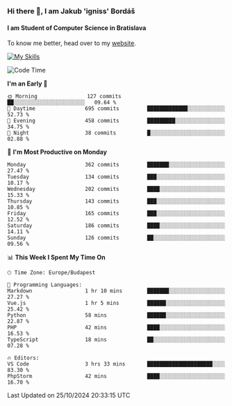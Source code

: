 ### Hi there 👋, I am Jakub 'igniss' Bordáš

#### I am Student of Computer Science in Bratislava
To know me better, head over to my [website](https://bordas.sk).

[![My Skills](https://skillicons.dev/icons?i=js,html,css,figma,svelte,java,kotlin,python,postgresql,typescript,nest,nodejs)](https://bordas.sk)


<!--START_SECTION:waka-->
![Code Time](http://img.shields.io/badge/Code%20Time-1%2C551%20hrs%2022%20mins-blue)

**I'm an Early 🐤** 

```text
🌞 Morning                127 commits         ██░░░░░░░░░░░░░░░░░░░░░░░   09.64 % 
🌆 Daytime                695 commits         █████████████░░░░░░░░░░░░   52.73 % 
🌃 Evening                458 commits         █████████░░░░░░░░░░░░░░░░   34.75 % 
🌙 Night                  38 commits          █░░░░░░░░░░░░░░░░░░░░░░░░   02.88 % 
```
📅 **I'm Most Productive on Monday** 

```text
Monday                   362 commits         ███████░░░░░░░░░░░░░░░░░░   27.47 % 
Tuesday                  134 commits         ███░░░░░░░░░░░░░░░░░░░░░░   10.17 % 
Wednesday                202 commits         ████░░░░░░░░░░░░░░░░░░░░░   15.33 % 
Thursday                 143 commits         ███░░░░░░░░░░░░░░░░░░░░░░   10.85 % 
Friday                   165 commits         ███░░░░░░░░░░░░░░░░░░░░░░   12.52 % 
Saturday                 186 commits         ████░░░░░░░░░░░░░░░░░░░░░   14.11 % 
Sunday                   126 commits         ██░░░░░░░░░░░░░░░░░░░░░░░   09.56 % 
```


📊 **This Week I Spent My Time On** 

```text
🕑︎ Time Zone: Europe/Budapest

💬 Programming Languages: 
Markdown                 1 hr 10 mins        ███████░░░░░░░░░░░░░░░░░░   27.27 % 
Vue.js                   1 hr 5 mins         ██████░░░░░░░░░░░░░░░░░░░   25.42 % 
Python                   58 mins             ██████░░░░░░░░░░░░░░░░░░░   22.87 % 
PHP                      42 mins             ████░░░░░░░░░░░░░░░░░░░░░   16.53 % 
TypeScript               18 mins             ██░░░░░░░░░░░░░░░░░░░░░░░   07.28 % 

🔥 Editors: 
VS Code                  3 hrs 33 mins       █████████████████████░░░░   83.30 % 
PhpStorm                 42 mins             ████░░░░░░░░░░░░░░░░░░░░░   16.70 % 
```


 Last Updated on 25/10/2024 20:33:15 UTC
<!--END_SECTION:waka-->
